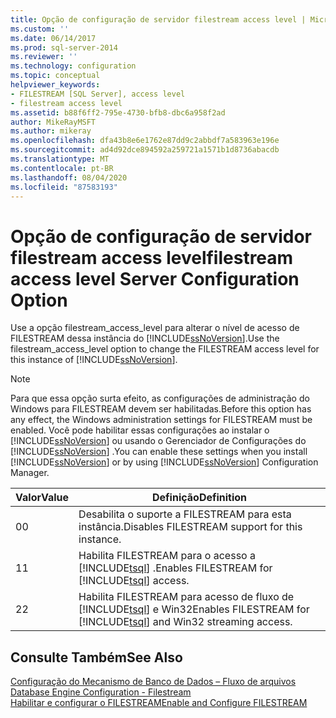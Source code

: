 ```yaml
---
title: Opção de configuração de servidor filestream access level | Microsoft Docs
ms.custom: ''
ms.date: 06/14/2017
ms.prod: sql-server-2014
ms.reviewer: ''
ms.technology: configuration
ms.topic: conceptual
helpviewer_keywords:
- FILESTREAM [SQL Server], access level
- filestream access level
ms.assetid: b88f6ff2-795e-4730-bfb8-dbc6a958f2ad
author: MikeRayMSFT
ms.author: mikeray
ms.openlocfilehash: dfa43b8e6e1762e87dd9c2abbdf7a583963e196e
ms.sourcegitcommit: ad4d92dce894592a259721a1571b1d8736abacdb
ms.translationtype: MT
ms.contentlocale: pt-BR
ms.lasthandoff: 08/04/2020
ms.locfileid: "87583193"
---
```

# <a name="filestream-access-level-server-configuration-option"></a><span data-ttu-id="2e5ef-102">Opção de configuração de servidor filestream access level</span><span class="sxs-lookup"><span data-stu-id="2e5ef-102">filestream access level Server Configuration Option</span></span>
  <span data-ttu-id="2e5ef-103">Use a opção filestream_access_level para alterar o nível de acesso de FILESTREAM dessa instância do [!INCLUDE[ssNoVersion](../../includes/ssnoversion-md.md)].</span><span class="sxs-lookup"><span data-stu-id="2e5ef-103">Use the filestream_access_level option to change the FILESTREAM access level for this instance of [!INCLUDE[ssNoVersion](../../includes/ssnoversion-md.md)].</span></span>  
  
> [!NOTE]  
>  <span data-ttu-id="2e5ef-104">Para que essa opção surta efeito, as configurações de administração do Windows para FILESTREAM devem ser habilitadas.</span><span class="sxs-lookup"><span data-stu-id="2e5ef-104">Before this option has any effect, the Windows administration settings for FILESTREAM must be enabled.</span></span> <span data-ttu-id="2e5ef-105">Você pode habilitar essas configurações ao instalar o [!INCLUDE[ssNoVersion](../../includes/ssnoversion-md.md)] ou usando o Gerenciador de Configurações do [!INCLUDE[ssNoVersion](../../includes/ssnoversion-md.md)] .</span><span class="sxs-lookup"><span data-stu-id="2e5ef-105">You can enable these settings when you install [!INCLUDE[ssNoVersion](../../includes/ssnoversion-md.md)] or by using [!INCLUDE[ssNoVersion](../../includes/ssnoversion-md.md)] Configuration Manager.</span></span>  
  
|<span data-ttu-id="2e5ef-106">Valor</span><span class="sxs-lookup"><span data-stu-id="2e5ef-106">Value</span></span>|<span data-ttu-id="2e5ef-107">Definição</span><span class="sxs-lookup"><span data-stu-id="2e5ef-107">Definition</span></span>|  
|-----------|----------------|  
|<span data-ttu-id="2e5ef-108">0</span><span class="sxs-lookup"><span data-stu-id="2e5ef-108">0</span></span>|<span data-ttu-id="2e5ef-109">Desabilita o suporte a FILESTREAM para esta instância.</span><span class="sxs-lookup"><span data-stu-id="2e5ef-109">Disables FILESTREAM support for this instance.</span></span>|  
|<span data-ttu-id="2e5ef-110">1</span><span class="sxs-lookup"><span data-stu-id="2e5ef-110">1</span></span>|<span data-ttu-id="2e5ef-111">Habilita FILESTREAM para o acesso a [!INCLUDE[tsql](../../includes/tsql-md.md)] .</span><span class="sxs-lookup"><span data-stu-id="2e5ef-111">Enables FILESTREAM for [!INCLUDE[tsql](../../includes/tsql-md.md)] access.</span></span>|  
|<span data-ttu-id="2e5ef-112">2</span><span class="sxs-lookup"><span data-stu-id="2e5ef-112">2</span></span>|<span data-ttu-id="2e5ef-113">Habilita FILESTREAM para acesso de fluxo de [!INCLUDE[tsql](../../includes/tsql-md.md)] e Win32</span><span class="sxs-lookup"><span data-stu-id="2e5ef-113">Enables FILESTREAM for [!INCLUDE[tsql](../../includes/tsql-md.md)] and Win32 streaming access.</span></span>|  
  
## <a name="see-also"></a><span data-ttu-id="2e5ef-114">Consulte Também</span><span class="sxs-lookup"><span data-stu-id="2e5ef-114">See Also</span></span>  
 <span data-ttu-id="2e5ef-115">[Configuração do Mecanismo de Banco de Dados – Fluxo de arquivos](../../sql-server/install/database-engine-configuration-filestream.md) </span><span class="sxs-lookup"><span data-stu-id="2e5ef-115">[Database Engine Configuration - Filestream](../../sql-server/install/database-engine-configuration-filestream.md) </span></span>  
 [<span data-ttu-id="2e5ef-116">Habilitar e configurar o FILESTREAM</span><span class="sxs-lookup"><span data-stu-id="2e5ef-116">Enable and Configure FILESTREAM</span></span>](../../relational-databases/blob/enable-and-configure-filestream.md)  
  
  

